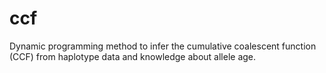 # ccf
Dynamic programming method to infer the cumulative coalescent function (CCF) from haplotype data and knowledge about allele age.
